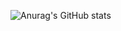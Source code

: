 ![Anurag's GitHub stats](https://github-readme-stats.vercel.app/api?username=Hector-qj&show_icons=true&theme=merko)
